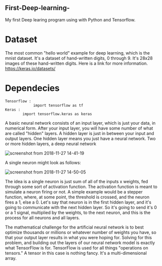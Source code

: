 ## First-Deep-learning-
 My first Deep learing program using with Python and Tensorflow.
# Dataset 
   The most common "hello world" example for deep learning, which is the mnist dataset. 
   It's a dataset of hand-written digits, 0 through 9. It's 28x28 images of these hand-written digits.
   Here is a link for more information.   https://keras.io/datasets/  
# Dependecies
    Tensorflow :
                 import tensorflow as tf
    Keras :
            import tensorflow.keras as keras
            
A basic neural network consists of an input layer, which is just your data, in numerical form. After your input layer, you will have some number of what are called "hidden" layers. A hidden layer is just in between your input and output layers. One hidden layer means you just have a neural network. Two or more hidden layers, a deep neural network

![screenshot from 2018-11-27 14-41-19](https://user-images.githubusercontent.com/27012182/49071308-ac328700-f253-11e8-9f52-6d60c11122d3.png)


A single neuron might look as follows:

![screenshot from 2018-11-27 14-50-05](https://user-images.githubusercontent.com/27012182/49071337-bf455700-f253-11e8-8f30-45774c1806bb.png)

The idea is a single neuron is just sum of all of the inputs x weights, fed through some sort of activation function. The activation function is meant to simulate a neuron firing or not. A simple example would be a stepper function, where, at some point, the threshold is crossed, and the neuron fires a 1, else a 0. Let's say that neuron is in the first hidden layer, and it's going to communicate with the next hidden layer. So it's going to send it's 0 or a 1 signal, multiplied by the weights, to the next neuron, and this is the process for all neurons and all layers.

The mathematical challenge for the artificial neural network is to best optimize thousands or millions or whatever number of weights you have, so that your output layer results in what you were hoping for. Solving for this problem, and building out the layers of our neural network model is exactly what TensorFlow is for. TensorFlow is used for all things "operations on tensors." A tensor in this case is nothing fancy. It's a multi-dimensional array.
